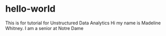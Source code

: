 # hello-world
This is for tutorial for Unstructured Data Analytics
Hi my name is Madeline Whitney. I am a senior at Notre Dame
